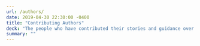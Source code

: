 ```yaml
---
url: /authors/
date: 2019-04-30 22:30:00 -0400
title: "Contributing Authors"
deck: "The people who have contributed their stories and guidance over the years."
summary: ""
---
```

